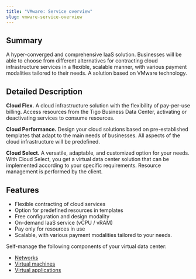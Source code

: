 ```yaml
---
title: "VMware: Service overview"
slug: vmware-service-overview
---
```


## Summary

A hyper-converged and comprehensive IaaS solution. Businesses will be able to choose from different alternatives for contracting cloud infrastructure services in a flexible, scalable manner, with various payment modalities tailored to their needs. A solution based on VMware technology.

## Detailed Description

**Cloud Flex.** A cloud infrastructure solution with the flexibility of pay-per-use billing. Access resources from the Tigo Business Data Center, activating or deactivating services to consume resources.

**Cloud Performance.** Design your cloud solutions based on pre-established templates that adapt to the main needs of businesses. All aspects of the cloud infrastructure will be predefined.

**Cloud Select.** A versatile, adaptable, and customized option for your needs. With Cloud Select, you get a virtual data center solution that can be implemented according to your specific requirements. Resource management is performed by the client.

## Features

- Flexible contracting of cloud services
- Option for predefined resources in templates
- Free configuration and design modality
- On-demand IaaS service (vCPU / vRAM)
- Pay only for resources in use
- Scalable, with various payment modalities tailored to your needs.

Self-manage the following components of your virtual data center:

- [Networks](vmware-networking.md)
- [Virtual machines](vmware-virtual-machines.md)
- [Virtual applications](vmware-virtual-applications.md)
